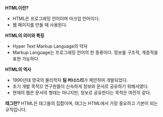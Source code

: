 **HTML이란?**
  * HTML은 프로그래밍 언어이며 마크업 언어이다.
  * 웹 페이지를 만들 때 사용된다.

**HTML의 의미와 특징**
  * Hyper Text Markup Language의 약자
  * Markup Language는 프로그래밍 언어의 한 종류이다.
      정보를 구조적, 계층적을 표현 가능하다.

**HTML의 역사**
  * 1990년대 영국의 물리학자 **팀 버너스리**가 제안하여 개발되었다.
  * 초기 개발 목적으 연구원들이 신속하게 정보와 문서르 공유하기 위해서였다.
  * 현재의 웹은 문서의 형태는 아니지만, 정보르 공유한다는 목적은 여전히 같다.

**태그란?**
 HTML은 태그들의 집합이며, 태그는 HTML에서 가장 중요하고 기본이 되는 규칙입니다.
 
 
